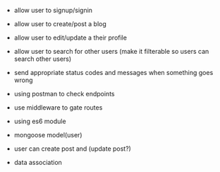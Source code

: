 - allow user to signup/signin

- allow user to create/post a blog

- allow user to edit/update a their profile

- allow user to search for other users (make it filterable so users can search other users)

- send appropriate status codes and messages when something goes wrong

- using postman to check endpoints

- use middleware to gate routes

- using es6 module

- mongoose model(user)

- user can create post and (update post?)

- data association
